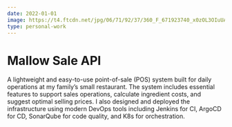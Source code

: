 ```yaml
---
date: 2022-01-01
image: https://t4.ftcdn.net/jpg/06/71/92/37/360_F_671923740_x0zOL3OIuUAnSF6sr7PuznCI5bQFKhI0.jpg
type: personal-work
---
```


# Mallow Sale API

A lightweight and easy-to-use point-of-sale (POS) system built for daily operations at my family’s small restaurant. The system includes essential features to support sales operations, calculate ingredient costs, and suggest optimal selling prices. I also designed and deployed the infrastructure using modern DevOps tools including Jenkins for CI, ArgoCD for CD, SonarQube for code quality, and K8s for orchestration.